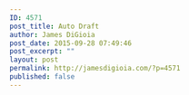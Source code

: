 ```yaml
---
ID: 4571
post_title: Auto Draft
author: James DiGioia
post_date: 2015-09-28 07:49:46
post_excerpt: ""
layout: post
permalink: http://jamesdigioia.com/?p=4571
published: false
---
```

